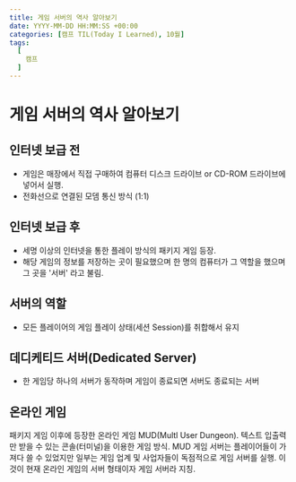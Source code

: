 ```yaml
---
title: 게임 서버의 역사 알아보기
date: YYYY-MM-DD HH:MM:SS +00:00
categories: [캠프 TIL(Today I Learned), 10월]
tags:
  [
    캠프
  ]
---
```

# 게임 서버의 역사 알아보기

## 인터넷 보급 전
- 게임은 매장에서 직접 구매하여 컴퓨터 디스크 드라이브 or CD-ROM 드라이브에 넣어서 실행.
- 전화선으로 연결된 모뎀 통신 방식 (1:1)

## 인터넷 보급 후
- 세명 이상의 인터넷을 통한 플레이 방식의 패키지 게임 등장.
- 해당 게임의 정보를 저장하는 곳이 필요했으며 한 명의 컴퓨터가 그 역할을 했으며 그 곳을 '서버' 라고 불림.

## 서버의 역할
- 모든 플레이어의 게임 플레이 상태(세션 Session)를 취합해서 유지

## 데디케티드 서버(Dedicated Server)
- 한 게임당 하나의 서버가 동작하며 게임이 종료되면 서버도 종료되는 서버

## 온라인 게임
패키지 게임 이후에 등장한 온라인 게임 MUD(Multl User Dungeon).
텍스트 입출력만 받을 수 있는 콘솔(터미널)을 이용한 게임 방식.
MUD 게임 서버는 플레이어들이 가져다 쓸 수 있었지만 
일부는 게임 업계 및 사업자들이 독점적으로 게임 서버를 실행.
이것이 현재 온라인 게임의 서버 형태이자 게임 서버라 지칭.

